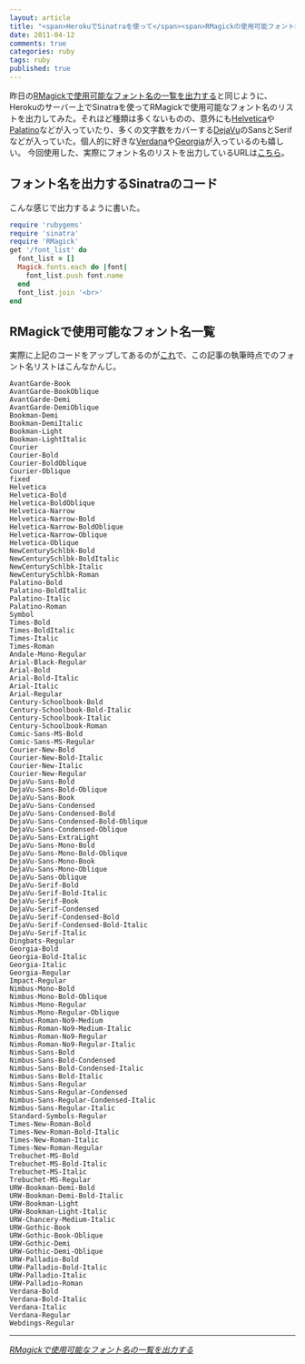 ```yaml
---
layout: article
title: "<span>HerokuでSinatraを使って</span><span>RMagickの使用可能フォント名を出力する</span>"
date: 2011-04-12
comments: true
categories: ruby
tags: ruby
published: true
---
```


昨日の[RMagickで使用可能なフォント名の一覧を出力する](/2011/04/11/ruby-rmagick-output-font-name-list)と同じように、Herokuのサーバー上でSinatraを使ってRMagickで使用可能なフォント名のリストを出力してみた。それほど種類は多くないものの、意外にも[Helvetica](http://ja.wikipedia.org/wiki/%E3%83%98%E3%83%AB%E3%83%99%E3%83%81%E3%82%AB)や[Palatino](http://ja.wikipedia.org/wiki/%E3%83%91%E3%83%A9%E3%83%86%E3%82%A3%E3%83%BC%E3%83%8E_(%E6%9B%B8%E4%BD%93))などが入っていたり、多くの文字数をカバーする[DejaVu](http://ja.wikipedia.org/wiki/DejaVu%E3%83%95%E3%82%A9%E3%83%B3%E3%83%88)のSansとSerifなどが入っていた。個人的に好きな[Verdana](http://ja.wikipedia.org/wiki/Verdana)や[Georgia](http://en.wikipedia.org/wiki/Georgia_(typeface))が入っているのも嬉しい。
今回使用した、実際にフォント名のリストを出力しているURLは[こちら](http://heroku-hello-world.heroku.com/font_list)。
<!-- READMORE -->


## フォント名を出力するSinatraのコード

こんな感じで出力するように書いた。

~~~ ruby
require 'rubygems'
require 'sinatra'
require 'RMagick'
get '/font_list' do
  font_list = []
  Magick.fonts.each do |font|
    font_list.push font.name
  end
  font_list.join '<br>'
end
~~~


## RMagickで使用可能なフォント名一覧
実際に上記のコードをアップしてあるのが[これ](http://heroku-hello-world.heroku.com/font_list)で、この記事の執筆時点でのフォント名リストはこんなかんじ。

~~~ text
AvantGarde-Book
AvantGarde-BookOblique
AvantGarde-Demi
AvantGarde-DemiOblique
Bookman-Demi
Bookman-DemiItalic
Bookman-Light
Bookman-LightItalic
Courier
Courier-Bold
Courier-BoldOblique
Courier-Oblique
fixed
Helvetica
Helvetica-Bold
Helvetica-BoldOblique
Helvetica-Narrow
Helvetica-Narrow-Bold
Helvetica-Narrow-BoldOblique
Helvetica-Narrow-Oblique
Helvetica-Oblique
NewCenturySchlbk-Bold
NewCenturySchlbk-BoldItalic
NewCenturySchlbk-Italic
NewCenturySchlbk-Roman
Palatino-Bold
Palatino-BoldItalic
Palatino-Italic
Palatino-Roman
Symbol
Times-Bold
Times-BoldItalic
Times-Italic
Times-Roman
Andale-Mono-Regular
Arial-Black-Regular
Arial-Bold
Arial-Bold-Italic
Arial-Italic
Arial-Regular
Century-Schoolbook-Bold
Century-Schoolbook-Bold-Italic
Century-Schoolbook-Italic
Century-Schoolbook-Roman
Comic-Sans-MS-Bold
Comic-Sans-MS-Regular
Courier-New-Bold
Courier-New-Bold-Italic
Courier-New-Italic
Courier-New-Regular
DejaVu-Sans-Bold
DejaVu-Sans-Bold-Oblique
DejaVu-Sans-Book
DejaVu-Sans-Condensed
DejaVu-Sans-Condensed-Bold
DejaVu-Sans-Condensed-Bold-Oblique
DejaVu-Sans-Condensed-Oblique
DejaVu-Sans-ExtraLight
DejaVu-Sans-Mono-Bold
DejaVu-Sans-Mono-Bold-Oblique
DejaVu-Sans-Mono-Book
DejaVu-Sans-Mono-Oblique
DejaVu-Sans-Oblique
DejaVu-Serif-Bold
DejaVu-Serif-Bold-Italic
DejaVu-Serif-Book
DejaVu-Serif-Condensed
DejaVu-Serif-Condensed-Bold
DejaVu-Serif-Condensed-Bold-Italic
DejaVu-Serif-Italic
Dingbats-Regular
Georgia-Bold
Georgia-Bold-Italic
Georgia-Italic
Georgia-Regular
Impact-Regular
Nimbus-Mono-Bold
Nimbus-Mono-Bold-Oblique
Nimbus-Mono-Regular
Nimbus-Mono-Regular-Oblique
Nimbus-Roman-No9-Medium
Nimbus-Roman-No9-Medium-Italic
Nimbus-Roman-No9-Regular
Nimbus-Roman-No9-Regular-Italic
Nimbus-Sans-Bold
Nimbus-Sans-Bold-Condensed
Nimbus-Sans-Bold-Condensed-Italic
Nimbus-Sans-Bold-Italic
Nimbus-Sans-Regular
Nimbus-Sans-Regular-Condensed
Nimbus-Sans-Regular-Condensed-Italic
Nimbus-Sans-Regular-Italic
Standard-Symbols-Regular
Times-New-Roman-Bold
Times-New-Roman-Bold-Italic
Times-New-Roman-Italic
Times-New-Roman-Regular
Trebuchet-MS-Bold
Trebuchet-MS-Bold-Italic
Trebuchet-MS-Italic
Trebuchet-MS-Regular
URW-Bookman-Demi-Bold
URW-Bookman-Demi-Bold-Italic
URW-Bookman-Light
URW-Bookman-Light-Italic
URW-Chancery-Medium-Italic
URW-Gothic-Book
URW-Gothic-Book-Oblique
URW-Gothic-Demi
URW-Gothic-Demi-Oblique
URW-Palladio-Bold
URW-Palladio-Bold-Italic
URW-Palladio-Italic
URW-Palladio-Roman
Verdana-Bold
Verdana-Bold-Italic
Verdana-Italic
Verdana-Regular
Webdings-Regular
~~~

* * *

<cite>[RMagickで使用可能なフォント名の一覧を出力する](/2011/04/11/ruby-rmagick-output-font-name-list)</cite>
